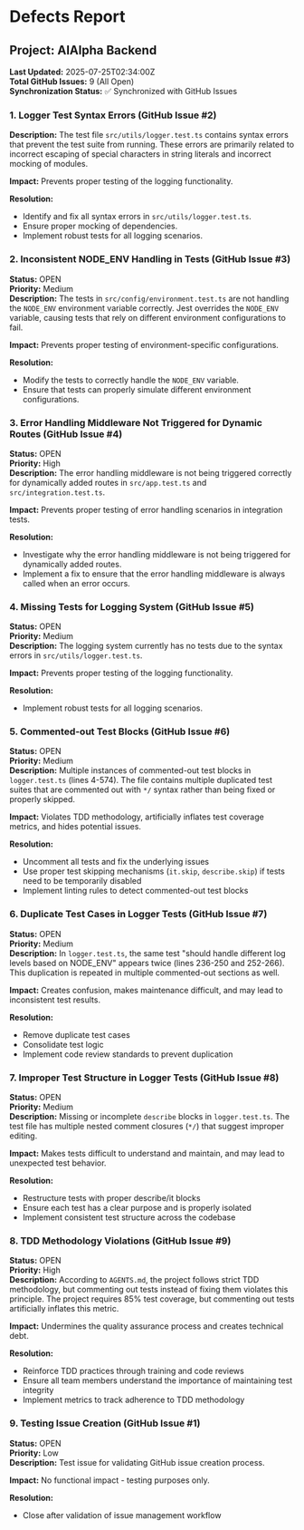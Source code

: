 # Defects Report

## Project: AIAlpha Backend

**Last Updated:** 2025-07-25T02:34:00Z  
**Total GitHub Issues:** 9 (All Open)  
**Synchronization Status:** ✅ Synchronized with GitHub Issues

### 1. Logger Test Syntax Errors (GitHub Issue #2)

**Description:** The test file `src/utils/logger.test.ts` contains syntax errors that prevent the test suite from running. These errors are primarily related to incorrect escaping of special characters in string literals and incorrect mocking of modules.

**Impact:** Prevents proper testing of the logging functionality.

**Resolution:**
- Identify and fix all syntax errors in `src/utils/logger.test.ts`.
- Ensure proper mocking of dependencies.
- Implement robust tests for all logging scenarios.

### 2. Inconsistent NODE_ENV Handling in Tests (GitHub Issue #3)

**Status:** OPEN  
**Priority:** Medium  
**Description:** The tests in `src/config/environment.test.ts` are not handling the `NODE_ENV` environment variable correctly. Jest overrides the `NODE_ENV` variable, causing tests that rely on different environment configurations to fail.

**Impact:** Prevents proper testing of environment-specific configurations.

**Resolution:**
- Modify the tests to correctly handle the `NODE_ENV` variable.
- Ensure that tests can properly simulate different environment configurations.

### 3. Error Handling Middleware Not Triggered for Dynamic Routes (GitHub Issue #4)

**Status:** OPEN  
**Priority:** High  
**Description:** The error handling middleware is not being triggered correctly for dynamically added routes in `src/app.test.ts` and `src/integration.test.ts`.

**Impact:** Prevents proper testing of error handling scenarios in integration tests.

**Resolution:**
- Investigate why the error handling middleware is not being triggered for dynamically added routes.
- Implement a fix to ensure that the error handling middleware is always called when an error occurs.

### 4. Missing Tests for Logging System (GitHub Issue #5)

**Status:** OPEN  
**Priority:** Medium  
**Description:** The logging system currently has no tests due to the syntax errors in `src/utils/logger.test.ts`.

**Impact:** Prevents proper testing of the logging functionality.

**Resolution:**
- Implement robust tests for all logging scenarios.

### 5. Commented-out Test Blocks (GitHub Issue #6)

**Status:** OPEN  
**Priority:** Medium  
**Description:** Multiple instances of commented-out test blocks in `logger.test.ts` (lines 4-574). The file contains multiple duplicated test suites that are commented out with `*/` syntax rather than being fixed or properly skipped.

**Impact:** Violates TDD methodology, artificially inflates test coverage metrics, and hides potential issues.

**Resolution:**
- Uncomment all tests and fix the underlying issues
- Use proper test skipping mechanisms (`it.skip`, `describe.skip`) if tests need to be temporarily disabled
- Implement linting rules to detect commented-out test blocks

### 6. Duplicate Test Cases in Logger Tests (GitHub Issue #7)

**Status:** OPEN  
**Priority:** Medium  
**Description:** In `logger.test.ts`, the same test "should handle different log levels based on NODE_ENV" appears twice (lines 236-250 and 252-266). This duplication is repeated in multiple commented-out sections as well.

**Impact:** Creates confusion, makes maintenance difficult, and may lead to inconsistent test results.

**Resolution:**
- Remove duplicate test cases
- Consolidate test logic
- Implement code review standards to prevent duplication

### 7. Improper Test Structure in Logger Tests (GitHub Issue #8)

**Status:** OPEN  
**Priority:** Medium  
**Description:** Missing or incomplete `describe` blocks in `logger.test.ts`. The test file has multiple nested comment closures (`*/`) that suggest improper editing.

**Impact:** Makes tests difficult to understand and maintain, and may lead to unexpected test behavior.

**Resolution:**
- Restructure tests with proper describe/it blocks
- Ensure each test has a clear purpose and is properly isolated
- Implement consistent test structure across the codebase

### 8. TDD Methodology Violations (GitHub Issue #9)

**Status:** OPEN  
**Priority:** High  
**Description:** According to `AGENTS.md`, the project follows strict TDD methodology, but commenting out tests instead of fixing them violates this principle. The project requires 85% test coverage, but commenting out tests artificially inflates this metric.

**Impact:** Undermines the quality assurance process and creates technical debt.

**Resolution:**
- Reinforce TDD practices through training and code reviews
- Ensure all team members understand the importance of maintaining test integrity
- Implement metrics to track adherence to TDD methodology

### 9. Testing Issue Creation (GitHub Issue #1)

**Status:** OPEN  
**Priority:** Low  
**Description:** Test issue for validating GitHub issue creation process.

**Impact:** No functional impact - testing purposes only.

**Resolution:**
- Close after validation of issue management workflow
